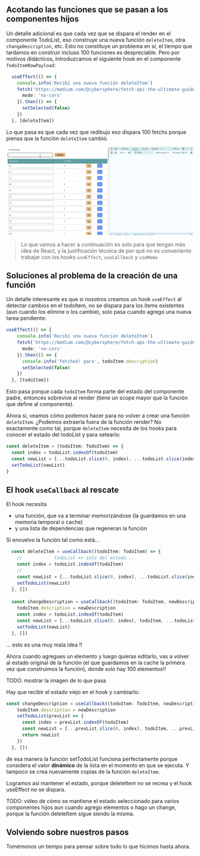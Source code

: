 ## Acotando las funciones que se pasan a los componentes hijos

Un detalle adicional es que cada vez que se dispara el render en el componente TodoList, eso construye una nueva función `deleteItem`, otra `changeDescription`, etc. Esto no constituye un problema en sí, el tiempo que tardamos en construir incluso 100 funciones es despreciable. Pero por motivos didácticos, introduzcamos el siguiente hook en el componente `TodoItemRowPayload`:

```ts
  useEffect(() => {
    console.info('Recibí una nueva función deleteItem')
    fetch('https://medium.com/@cybersphere/fetch-api-the-ultimate-guide-to-cors-and-no-cors-cbcef88d371e', {
      mode: 'no-cors' 
    }).then(() => {
      setSelected(false)
    })
  }, [deleteItem])
```

Lo que pasa es que cada vez que redibujo eso dispara 100 fetchs porque piensa que la función `deleteItem` cambió.

![nuevo estado se pasa a los hijos](./videos/nuevoEstadoAlEscribirSobreLaDescripcion.gif)

> Lo que vamos a hacer a continuación es solo para que tengan más idea de React, y la justificación técnica de por qué no es conveniente trabajar con los hooks `useEffect`, `useCallback` y `useMemo`

## Soluciones al problema de la creación de una función

Un detalle interesante es que si nosotros creamos un hook `useEffect` al detectar cambios en el todoItem, no se dispara para los ítems existentes (aun cuando los elimine o los cambie), solo pasa cuando agrego una nueva tarea pendiente:

```ts
useEffect(() => {
    console.info('Recibí una nueva función deleteItem')
    fetch('https://medium.com/@cybersphere/fetch-api-the-ultimate-guide-to-cors-and-no-cors-cbcef88d371e', {
      mode: 'no-cors' 
    }).then(() => {
      console.info('fetcheé! para', todoItem.description)
      setSelected(false)
    })
  }, [todoItem])
```  

Esto pasa porque cada `todoItem` forma parte del estado del componente padre, entonces sobrevive al render (tiene un scope mayor que la función que define al componente).

Ahora sí, veamos cómo podemos hacer para no volver a crear una función `deleteItem`. ¿Podemos extraerla fuera de la función render? No exactamente como tal, porque `deleteItem` necesita de los hooks para conocer el estado del todoList y para setearlo:

```ts
const deleteItem = (todoItem: TodoItem) => {
  const index = todoList.indexOf(todoItem)
  const newList = [...todoList.slice(0, index), ...todoList.slice(index + 1)]
  setTodoList(newList)
}
```

## El hook `useCallback` al rescate

El hook necesita

- una función, que va a terminar memorizándose (la guardamos en una memoria temporal o cache)
- y una lista de dependencias que regeneran la función

Si envuelvo la función tal como está...

```ts
  const deleteItem = useCallback((todoItem: TodoItem) => {
    //            todoList => sale del estado...
    const index = todoList.indexOf(todoItem)
    //
    const newList = [...todoList.slice(0, index), ...todoList.slice(index + 1)]
    setTodoList(newList)
  }, [])

  const changeDescription = useCallback((todoItem: TodoItem, newDescription: string) => {
    todoItem.description = newDescription
    const index = todoList.indexOf(todoItem)
    const newList = [...todoList.slice(0, index), todoItem, ...todoList.slice(index + 1)]
    setTodoList(newList)
  }, [])
```

... esto es una muy mala idea !!

Ahora cuando agregues un elemento y luego quieras editarlo, vas a volver al estado original de la función (el que guardamos en la cache la primera vez que construimos la función), donde solo hay 100 elementos!!

TODO: mostrar la imagen de lo que pasa

Hay que recibir el estado viejo en el hook y cambiarlo:

```ts
const changeDescription = useCallback((todoItem: TodoItem, newDescription: string) => {
    todoItem.description = newDescription
    setTodoList(prevList => {
      const index = prevList.indexOf(todoItem)
      const newList = [...prevList.slice(0, index), todoItem, ...prevList.slice(index + 1)]
      return newList
    })
  }, [])
```

de esa manera la función setTodoList funciona perfectamente porque considera el valor **dinámico** de la lista en el momento en que se ejecuta. Y tampoco se crea nuevamente copias de la función `deleteItem`.

Logramos así mantener el estado, porque deleteItem no se recrea y el hook useEffect no se dispara.

TODO: video de cómo se mantiene el estado seleccionado para varios componentes hijos aun cuando agrego elementos o hago un change, porque la función deleteItem sigue siendo la misma.

## Volviendo sobre nuestros pasos

Tomémonos un tiempo para pensar sobre todo lo que hicimos hasta ahora.
